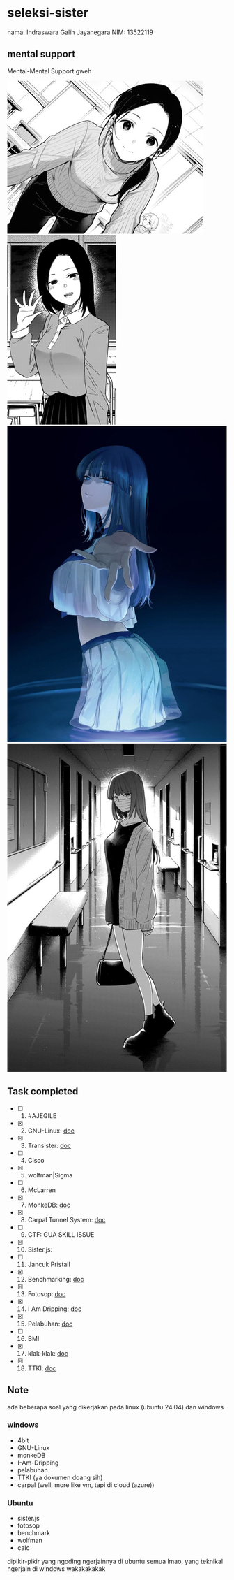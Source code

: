 # seleksi-sister
nama: Indraswara Galih Jayanegara
NIM: 13522119

## mental support 
Mental-Mental Support gweh 


![mental-support](./18.TTKI/assets/cantik-bat.jpeg)
![mental-support2](./18.TTKI/assets/mental-support-yang-lain.webp)
![main-mental-support](./18.TTKI/assets/mental-support-gweh.jpg)
![main-mental-support2](./18.TTKI/assets/mental-support-2.jpg)

## Task completed
- [ ] 1. #AJEGILE 
- [X] 2. GNU-Linux: [doc](./2.GNU-Linux/GNU-Linux.pdf)
- [X] 3. Transister: [doc](./3.4bit/2nm%20Transister.pdf)
- [ ] 4. Cisco
- [X] 5. wolfman|Sigma
- [ ] 6. McLarren 
- [X] 7. MonkeDB: [doc](./7.monkeDB/README.md)
- [X] 8. Carpal Tunnel System: [doc](./8.Carpal/CARPAL-Dripping.pdf)
- [ ] 9. CTF: GUA SKILL ISSUE
- [X] 10. Sister.js: 
- [ ] 11. Jancuk Pristail 
- [X] 12. Benchmarking: [doc](./12.benchmark/README.md)
- [X] 13. Fotosop: [doc](./13.Fotosop/README.md)
- [X] 14. I Am Dripping: [doc](./14.I-Am-Dripping/README.md)
- [X] 15. Pelabuhan: [doc](./15.pelabuhan/Pelabuhan.pdf)
- [ ] 16. BMI 
- [X] 17. klak-klak: [doc](./17.calc/README.md)
- [X] 18. TTKI: [doc](./18.TTKI/TTKI.pdf)

## Note
ada beberapa soal yang dikerjakan pada linux (ubuntu 24.04) dan windows 
### windows 
- 4bit 
- GNU-Linux 
- monkeDB 
- I-Am-Dripping 
- pelabuhan 
- TTKI (ya dokumen doang sih) 
- carpal (well, more like vm, tapi di cloud (azure))
### Ubuntu 
- sister.js 
- fotosop 
- benchmark 
- wolfman 
- calc

dipikir-pikir yang ngoding ngerjainnya di ubuntu semua lmao, yang teknikal ngerjain di windows wakakakakak